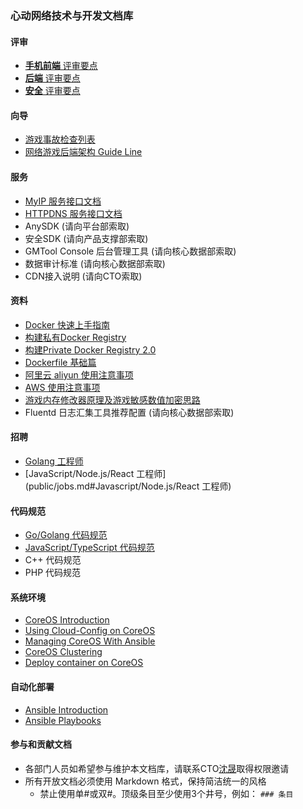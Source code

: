 ### 心动网络技术与开发文档库

#### 评审

* [**手机前端** 评审要点](public/game_review/frontend.md)
* [**后端** 评审要点](public/game_review/backend.md)
* [**安全** 评审要点](public/game_review/security.md)

#### 向导

* [游戏事故检查列表](public/guide/checklist.md)
* [网络游戏后端架构 Guide Line](public/guide/backend.md)

#### 服务

* [MyIP 服务接口文档](public/services/myip.md)
* [HTTPDNS 服务接口文档](public/services/httpdns.md)
* AnySDK (请向平台部索取)
* 安全SDK (请向产品支撑部索取)
* GMTool Console 后台管理工具 (请向核心数据部索取)
* 数据审计标准 (请向核心数据部索取)
* CDN接入说明 (请向CTO索取)

#### 资料

* [Docker 快速上手指南](public/guide/devops/docker_quick.md)
* [构建私有Docker Registry](public/guide/devops/docker_registry.md)
* [构建Private Docker Registry 2.0](public/guide/devops/docker_registry_v2.md)
* [Dockerfile 基础篇](public/guide/devops/dockerfile_introduction.md)
* [阿里云 aliyun 使用注意事项](public/guide/devops/aliyun.md)
* [AWS 使用注意事项](public/guide/devops/aws.md)
* [游戏内存修改器原理及游戏敏感数值加密思路](public/guide/memory_security.md)
* Fluentd 日志汇集工具推荐配置 (请向核心数据部索取)

#### 招聘

* [Golang 工程师](public/jobs.md#Golang工程师)
* [JavaScript/Node.js/React 工程师](public/jobs.md#Javascript/Node.js/React 工程师)

#### 代码规范

* [Go/Golang 代码规范](public/coding_style/golang.md)
* [JavaScript/TypeScript 代码规范](public/coding_style/js_ts.md)
* C++ 代码规范
* PHP 代码规范

#### 系统环境
* [CoreOS Introduction](public/guide/devops/CoreOS/introduction.md)
* [Using Cloud-Config on CoreOS](public/guide/devops/CoreOS/cloud-config.md)
* [Managing CoreOS With Ansible](public/guide/devops/CoreOS/management.md)
* [CoreOS Clustering](public/guide/devops/CoreOS/clustering.md)
* [Deploy container on CoreOS](public/guide/devops/CoreOS/docker.md)

#### 自动化部署
* [Ansible Introduction](public/guide/devops/Ansible/introduction.md)
* [Ansible Playbooks](public/guide/devops/Ansible/playbooks.md)


#### 参与和贡献文档
* 各部门人员如希望参与维护本文档库，请联系CTO[沈晟](mailto:tomasen@xindong.com)取得权限邀请
* 所有开放文档必须使用 Markdown 格式，保持简洁统一的风格
	* 禁止使用单\#或双\#。顶级条目至少使用3个井号，例如： `### 条目`

